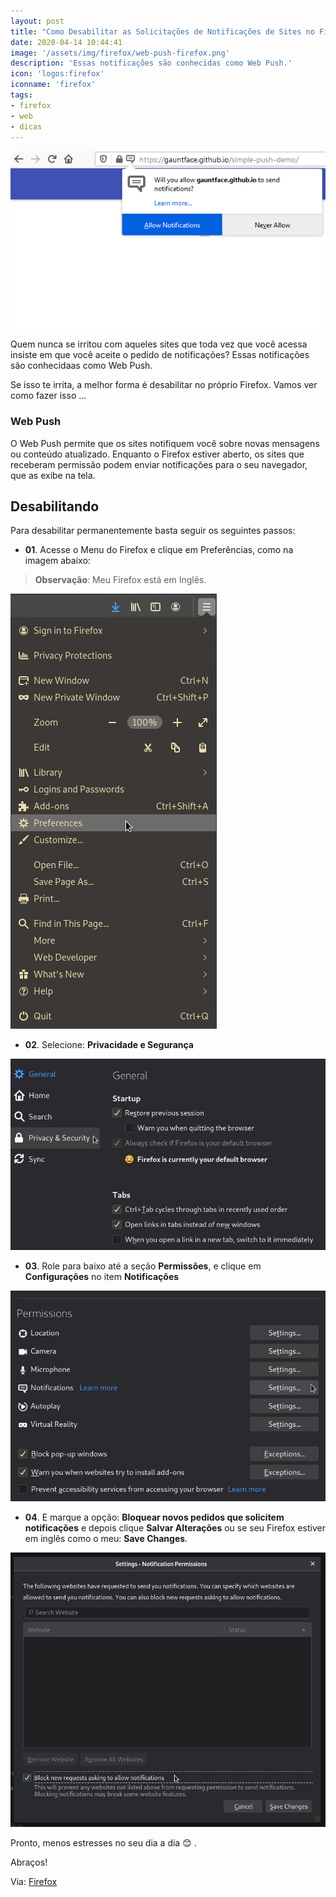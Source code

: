 ```yaml
---
layout: post
title: "Como Desabilitar as Solicitações de Notificações de Sites no Firefox"
date: 2020-04-14 10:44:41
image: '/assets/img/firefox/web-push-firefox.png'
description: 'Essas notificações são conhecidas como Web Push.'
icon: 'logos:firefox'
iconname: 'firefox'
tags:
- firefox
- web
- dicas
---
```



![Como Desabilitar as Solicitações de Notificações de Sites no Firefox](/assets/img/firefox/web-push-firefox.png)

Quem nunca se irritou com aqueles sites que toda vez que você acessa insiste em que você aceite o pedido de notificações? Essas notificações são conhecidaas como Web Push.

Se isso te irrita, a melhor forma é desabilitar no próprio Firefox. Vamos ver como fazer isso ...

### Web Push
O Web Push permite que os sites notifiquem você sobre novas mensagens ou conteúdo atualizado. Enquanto o Firefox estiver aberto, os sites que receberam permissão podem enviar notificações para o seu navegador, que as exibe na tela.


## Desabilitando
Para desabilitar permanentemente basta seguir os seguintes passos:

+ **01**. Acesse o Menu do Firefox e clique em Preferências, como na imagem abaixo:
> **Observação**: Meu Firefox está em Inglês.

![Preferẽncias do Firefox](/assets/img/firefox/web-push-01.jpg)

+ **02**. Selecione: **Privacidade e Segurança**

![Privacidade e Segurança](/assets/img/firefox/web-push-02.jpg)

+ **03**. Role para baixo até a seção **Permissões**, e clique em **Configurações** no item **Notificações**

![Permissões](/assets/img/firefox/web-push-03.jpg)

+ **04**. E marque a opção: **Bloquear novos pedidos que solicitem notificações** e depois clique **Salvar Alterações** ou se seu Firefox estiver em inglês como o meu: **Save Changes**.

![Salvar mudanças](/assets/img/firefox/web-push-04.jpg)

Pronto, menos estresses no seu dia a dia 😊 .

Abraços!

Via: [Firefox](https://support.mozilla.org/en-US/kb/push-notifications-firefox)


